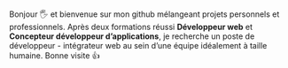 Bonjour 🖐️ et bienvenue sur mon github mélangeant projets personnels et professionnels. 
Après deux formations réussi **Développeur web** et **Concepteur développeur d’applications**, je recherche un poste de développeur - intégrateur web au sein d’une équipe idéalement à taille humaine. 
Bonne visite 👍
